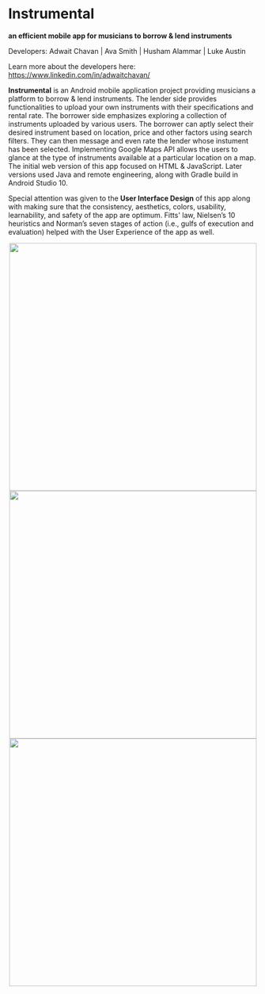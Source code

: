 # Instrumental

**an efficient mobile app for musicians to borrow & lend instruments**

Developers: Adwait Chavan | Ava Smith | Husham Alammar | Luke Austin
            
Learn more about the developers here: https://www.linkedin.com/in/adwaitchavan/

**Instrumental** is an Android mobile application project providing musicians a platform to borrow & lend instruments. The lender side provides functionalities to upload your own instruments with their specifications and rental rate. The borrower side emphasizes exploring a collection of instruments uploaded by various users. The borrower can aptly select their desired instrument based on location, price and other factors using search filters. They can then message and even rate the lender whose instument has been selected. Implementing Google Maps API allows the users to glance at the type of instruments available at a particular location on a map. The initial web version of this app focused on HTML & JavaScript. Later versions used Java and remote engineering, along with Gradle build in Android Studio 10.

Special attention was given to the **User Interface Design** of this app along with making sure that the consistency, aesthetics, colors, usability, learnability, and safety of the app are optimum. Fitts' law, Nielsen’s 10 heuristics and Norman’s seven stages of action (i.e., gulfs of execution and evaluation) helped with the User Experience of the app as well. 

<p align="center"> <img src="https://user-images.githubusercontent.com/57969397/123835995-d4346c00-d8ce-11eb-9436-a49a8eda6db0.png" height="500"> <img src="https://user-images.githubusercontent.com/57969397/123849473-73149480-d8de-11eb-8071-05ae3e7fd1f8.png" height="500"> <img src="https://user-images.githubusercontent.com/57969397/123849557-8aec1880-d8de-11eb-90e7-7de8219faea4.png" height="500"> </p>
